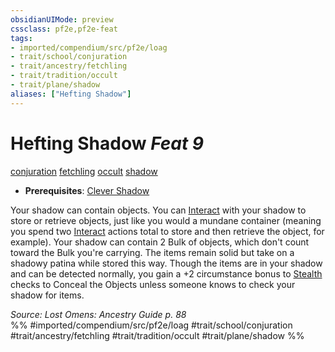 ```yaml
---
obsidianUIMode: preview
cssclass: pf2e,pf2e-feat
tags:
- imported/compendium/src/pf2e/loag
- trait/school/conjuration
- trait/ancestry/fetchling
- trait/tradition/occult
- trait/plane/shadow
aliases: ["Hefting Shadow"]
---
```

# Hefting Shadow  *Feat 9*  
[conjuration](conjuration.md)  [fetchling](fetchling-b2.md)  [occult](occult.md)  [shadow](rules/traits/shadow.md)  

- **Prerequisites**: [Clever Shadow](clever-shadow-loag.md)

Your shadow can contain objects. You can [Interact](interact.md) with your shadow to store or retrieve objects, just like you would a mundane container (meaning you spend two [Interact](interact.md) actions total to store and then retrieve the object, for example). Your shadow can contain 2 Bulk of objects, which don't count toward the Bulk you're carrying. The items remain solid but take on a shadowy patina while stored this way. Though the items are in your shadow and can be detected normally, you gain a +2 circumstance bonus to [Stealth](../skills.md#Stealth) checks to Conceal the Objects unless someone knows to check your shadow for items.

*Source: Lost Omens: Ancestry Guide p. 88*  
%% #imported/compendium/src/pf2e/loag #trait/school/conjuration #trait/ancestry/fetchling #trait/tradition/occult #trait/plane/shadow %%